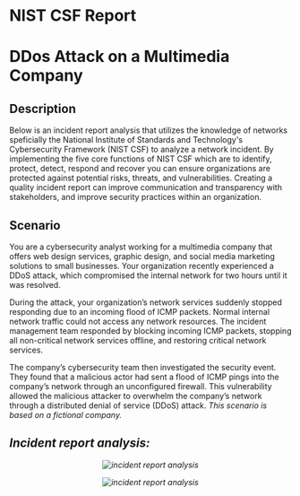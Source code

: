 # NIST CSF Report

<h1>DDos Attack on a Multimedia Company</h1>




<h2>Description</h2>

Below is an incident report analysis that utilizes the knowledge of networks speficially the National Institute of Standards and Technology's Cybersecurity Framework (NIST CSF) to analyze a network incident. By implementing the five core functions of NIST CSF which are to identify, protect, detect, respond and recover you can ensure organizations are protected against potential risks, threats, and vulnerabilities. Creating a quality incident report can improve communication and transparency with stakeholders, and improve security practices within an organization. 
<br />


<h2>Scenario</h2>


You are a cybersecurity analyst working for a multimedia company that offers web design services, graphic design, and social media marketing solutions to small businesses. Your organization recently experienced a DDoS attack, which compromised the internal network for two hours until it was resolved.

During the attack, your organization’s network services suddenly stopped responding due to an incoming flood of ICMP packets. Normal internal network traffic could not access any network resources. The incident management team responded by blocking incoming ICMP packets, stopping all non-critical network services offline, and restoring critical network services.

The company’s cybersecurity team then investigated the security event. They found that a malicious actor had sent a flood of ICMP pings into the company’s network through an unconfigured firewall. This vulnerability allowed the malicious attacker to overwhelm the company’s network through a distributed denial of service (DDoS) attack. <i>This scenario is based on a fictional company.<i/>


<h2>Incident report analysis:</h2>
<p align="center">
<img src="https://i.imgur.com/QyKLcQA.png[/img]" alt="incident report analysis"/>

<p align="center">
    <img src="https://i.imgur.com/VskWBIt.png[/img]" alt="incident report analysis"/>
<br />
<br />
